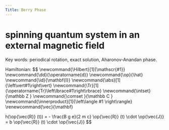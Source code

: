 ```yaml
---
Title: Berry Phase
---
```




# spinning quantum system in an external magnetic field

Key words: periodical rotation, exact solution, Aharonov-Anandan phase. 

Hamiltonian: 
$$
\newcommand{\Hilbert}[1]{\mathscr{#1}}
\newcommand{\dd}{\operatorname{d}}
\newcommand{\op}{\hat}
\newcommand{\id}{\mathbf{I}}
\newcommand{\abs}[1]{\left\vert#1\right\vert}
\newcommand{\Tr}[1]{\operatorname{Tr}\left\lbrace#1\right\rbrace}
\newcommand{\intset}{\mathbb Z }
\newcommand{\comset }{\mathbb C }
\newcommand{\innerproduct}[1]{\left\langle #1 \right\rangle}
\renewcommand{\vec}{\mathbf}

h(\op{\vec{R}} (t)) = - \frac{B g e}{2 m c} \op{\vec{R}} (t) \cdot \op{\vec{J}} = b \op{\vec{R}} (t) \cdot \op{\vec{J}}
$$



